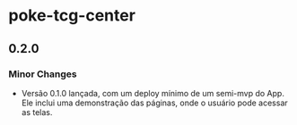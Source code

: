 # poke-tcg-center

## 0.2.0

### Minor Changes

- Versão 0.1.0 lançada, com um deploy mínimo de um semi-mvp do App. Ele inclui uma demonstração das páginas, onde o usuário pode acessar as telas.
